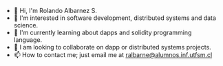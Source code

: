 - 👋 Hi, I'm Rolando Albarnez S.
- 👀 I'm interested in software development, distributed systems and data science.
- 🌱 I'm currently learning about dapps and solidity programming language.
- 💞️ I am looking to collaborate on dapp or distributed systems projects.
- 📫 How to contact me; just email me at ralbarne@alumnos.inf.utfsm.cl

<!---
Arca2/Arca2 is a ✨ special ✨ repository because its `README.md` (this file) appears on your GitHub profile.
You can click the Preview link to take a look at your changes.
--->
